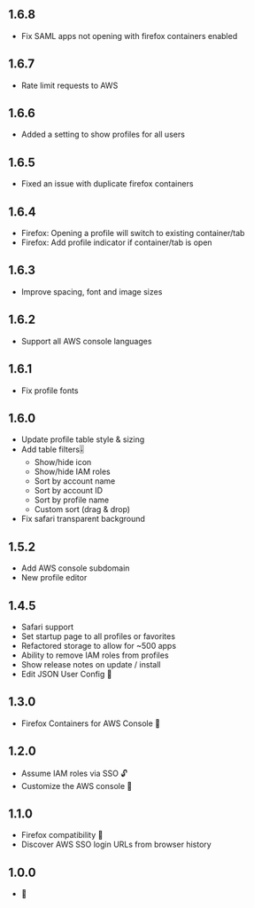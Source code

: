 ## 1.6.8
- Fix SAML apps not opening with firefox containers enabled

## 1.6.7
- Rate limit requests to AWS

## 1.6.6
- Added a setting to show profiles for all users

## 1.6.5
- Fixed an issue with duplicate firefox containers

## 1.6.4
- Firefox: Opening a profile will switch to existing container/tab
- Firefox: Add profile indicator if container/tab is open

## 1.6.3
- Improve spacing, font and image sizes

## 1.6.2
- Support all AWS console languages

## 1.6.1
- Fix profile fonts

## 1.6.0
- Update profile table style & sizing
- Add table filters🎚️
  - Show/hide icon
  - Show/hide IAM roles
  - Sort by account name
  - Sort by account ID
  - Sort by profile name
  - Custom sort (drag & drop)
- Fix safari transparent background

## 1.5.2
- Add AWS console subdomain
- New profile editor

## 1.4.5
- Safari support
- Set startup page to all profiles or favorites
- Refactored storage to allow for ~500 apps
- Ability to remove IAM roles from profiles
- Show release notes on update / install
- Edit JSON User Config 📝

## 1.3.0
- Firefox Containers for AWS Console 🦊

## 1.2.0
- Assume IAM roles via SSO 🔓
- Customize the AWS console 🎨

## 1.1.0
- Firefox compatibility 🦊
- Discover AWS SSO login URLs from browser history

## 1.0.0
- 🎂
